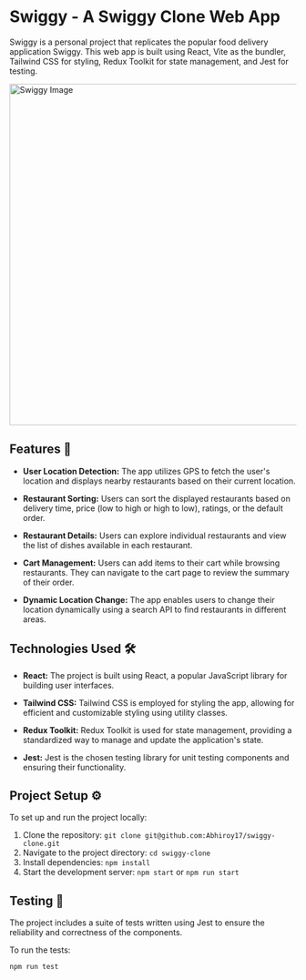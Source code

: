 # Swiggy - A Swiggy Clone Web App 

Swiggy is a personal project that replicates the popular food delivery application Swiggy. This web app is built using React, Vite as the bundler, Tailwind CSS for styling, Redux Toolkit for state management, and Jest for testing. 

<img src="https://upload.wikimedia.org/wikipedia/en/1/12/Swiggy_logo.svg" alt="Swiggy Image" width="600">


## Features 🌟

- **User Location Detection:** The app utilizes GPS to fetch the user's location and displays nearby restaurants based on their current location.

- **Restaurant Sorting:** Users can sort the displayed restaurants based on delivery time, price (low to high or high to low), ratings, or the default order.

- **Restaurant Details:** Users can explore individual restaurants and view the list of dishes available in each restaurant.

- **Cart Management:** Users can add items to their cart while browsing restaurants. They can navigate to the cart page to review the summary of their order.

- **Dynamic Location Change:** The app enables users to change their location dynamically using a search API to find restaurants in different areas.

## Technologies Used 🛠️

- **React:** The project is built using React, a popular JavaScript library for building user interfaces.


- **Tailwind CSS:** Tailwind CSS is employed for styling the app, allowing for efficient and customizable styling using utility classes.

- **Redux Toolkit:** Redux Toolkit is used for state management, providing a standardized way to manage and update the application's state.

- **Jest:** Jest is the chosen testing library for unit testing components and ensuring their functionality.

## Project Setup ⚙️

To set up and run the project locally:

1. Clone the repository: `git clone git@github.com:Abhiroy17/swiggy-clone.git`
2. Navigate to the project directory: `cd swiggy-clone`
3. Install dependencies: `npm install`
4. Start the development server: `npm start` or `npm run start`

## Testing 🧪

The project includes a suite of tests written using Jest to ensure the reliability and correctness of the components.

To run the tests:

```bash
npm run test
```

